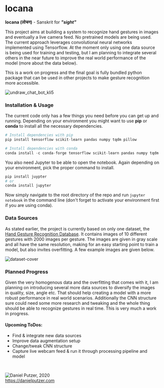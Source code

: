 # locana

**locana (लोचन)** - Sanskrit for ***"sight"***

This project aims at building a system to recognize hand gestures in images and eventually a live camera feed. No pretrained models are being used. The current approach leverages convolutional neural networks implemented using Tensorflow. At the moment only using one data source is being used for training and testing, but I am planning to integrate several others in the near future to improve the real world performance of the model (more about the data below).

This is a work on progress and the final goal is fully bundled python package that can be used in other projects to make gesture recognition more accessible.

![undraw_chat_bot_kli5](https://user-images.githubusercontent.com/25454503/87858885-67c89300-c931-11ea-8f39-9bab5b983a89.png)

### Installation & Usage

The current code only has a few things you need before you can get up and running. Depending on your environment you might want to use **pip** or **conda** to install all the necessary dependencies.

```python
# Install dependencies with pip
pip install tensorflow scikit-learn pandas numpy tqdm pillow

# Install dependencies with conda
conda install -c conda-forge tensorflow scikit-learn pandas numpy tqdm pillow
```

You also need Jupyter to be able to open the notebook. Again depending on your environment, pick the proper command to install.

```python
pip install juypter
# or
conda install jupyter
```

Now simply navigate to the root directory of the repo and run ```jupyter notebook``` in the command line (don't forget to activate your environment first if you are using conda).

### Data Sources

As stated earlier, the project is currently based on only one dataset, the [Hand Gesture Recognition Database](https://www.kaggle.com/gti-upm/leapgestrecog). It contains images of 10 different gestures with 2000 images per gesture. The images are given in gray scale and all have the same resolution, making for an easy starting point to train a model, but also invites overfitting. A few example images are given below.

![dataset-cover](https://user-images.githubusercontent.com/25454503/87858687-018f4080-c930-11ea-82f2-0b68cd659bad.png)

### Planned Progress

Given the very homogenous data and the overfitting that comes with it, I am planning on introducing several more data sources to diversify the images in quality, size, angle etc. That should help creating a model with a more robust performance in real world scenarios. Additionally the CNN structure sure could need some more research and tweaking and the whole thing should be able to recognize gestures in real time. This is very much a work in progress.

#### Upcoming ToDos:

- Find & integrate new data sources
- Improve data augmentation setup
- Change/tweak CNN structure
- Capture live webcam feed & run it through processing pipeline and model

&nbsp;

![Daniel Putzer, 2020](https://i.ibb.co/LSxTsY3/dan.png "Daniel Putzer, 2020")  
<https://danielputzer.com>
